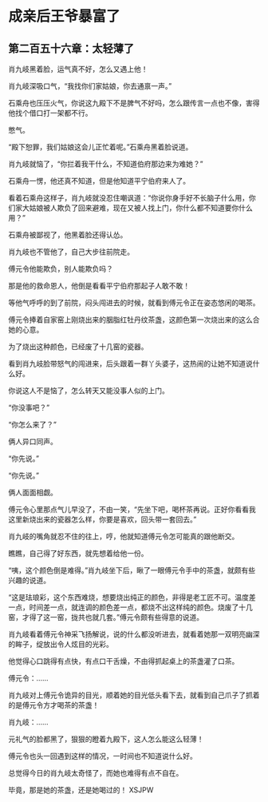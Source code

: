 # 成亲后王爷暴富了 
 ## 第二百五十六章：太轻薄了
  肖九岐黑着脸，运气真不好，怎么又遇上他！  
  
 肖九岐深吸口气，“我找你们家姑娘，你去通禀一声。”  
  
 石乘舟也压压火气，你说这九殿下不是脾气不好吗，怎么跟传言一点也不像，害得他找个借口打一架都不行。  
  
 憋气。  
  
 “殿下恕罪，我们姑娘这会儿正忙着呢。”石乘舟黑着脸说道。  
  
 肖九岐就恼了，“你拦着我干什么，不知道伯府那边来为难她？”  
  
 石乘舟一愣，他还真不知道，但是他知道平宁伯府来人了。  
  
 看着石乘舟这样子，肖九岐就没忍住嘲讽道：“你说你身手好不长脑子什么用，你们家大姑娘被人欺负了回来避难，现在又被人找上门，你什么都不知道要你什么用？”  
  
 石乘舟被鄙视了，他黑着脸还得认怂。  
  
 肖九岐也不管他了，自己大步往前院走。  
  
 傅元令他能欺负，别人能欺负吗？  
  
 那是他的救命恩人，他倒是看看平宁伯府那起子人敢不敢！  
  
 等他气呼呼的到了前院，闷头闯进去的时候，就看到傅元令正在姿态悠闲的喝茶。  
  
 傅元令捧着自家窑上刚烧出来的胭脂红牡丹纹茶盏，这颜色第一次烧出来的这么合她的心意。  
  
 为了烧出这种颜色，已经废了十几窑的瓷器。  
  
 看到肖九岐脸带怒气的闯进来，后头跟着一群丫头婆子，这热闹的让她不知道说什么好。  
  
 你说这人不是恼了，怎么转天又能没事人似的上门。  
  
 “你没事吧？”  
  
 “你怎么来了？”  
  
 俩人异口同声。  
  
 “你先说。”  
  
 “你先说。”  
  
 俩人面面相觑。  
  
 傅元令心里那点气儿早没了，不由一笑，“先坐下吧，喝杯茶再说。正好你看看我这里新烧出来的瓷器怎么样，你要是喜欢，回头带一套回去。”  
  
 肖九岐的嘴角就忍不住的往上，哼，他就知道傅元令怎可能真的跟他断交。  
  
 瞧瞧，自己得了好东西，就先想着给他一份。  
  
 “咦，这个颜色倒是难得。”肖九岐坐下后，瞅了一眼傅元令手中的茶盏，就颇有些兴趣的说道。  
  
 “这是珐琅彩，这个东西难烧，想要烧出纯正的颜色，非得是老工匠不可。温度差一点，时间差一点，就连调的颜色差一点，都烧不出这样纯的颜色。烧废了十几窑，才得了这一窑，拢共也就几套。”傅元令颇有些得意的说道。  
  
 肖九岐看着傅元令神采飞扬解说，说的什么都没听进去，就看着她那一双明亮幽深的眸子，绽放出令人炫目的光彩。  
  
 他觉得心口跳得有点快，有点口干舌燥，不由得抓起桌上的茶盏灌了口茶。  
  
 傅元令：……  
  
 肖九岐对上傅元令诡异的目光，顺着她的目光低头看下去，就看到自己爪子了抓着的是傅元令方才喝茶的茶盏！  
  
 肖九岐：……  
  
 元礼气的脸都黑了，狠狠的瞪着九殿下，这人怎么能这么轻薄！  
  
 傅元令也头一回遇到这样的情况，一时间也不知道说什么好。  
  
 总觉得今日的肖九岐太奇怪了，而她也难得有点不自在。  
  
 毕竟，那是她的茶盏，还是她喝过的！ 
XSJPW